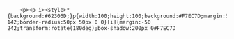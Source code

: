         <p><p i><style>*{background:#62306D;}p{width:100;height:100;background:#F7EC7D;margin:50 142;border-radius:50px 50px 0 0}[i]{margin:-50 242;transform:rotate(180deg);box-shadow:200px 0#F7EC7D
